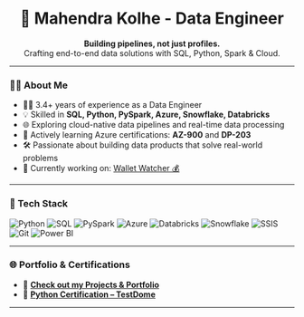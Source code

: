 <h1 align="center">🚀 Mahendra Kolhe - Data Engineer</h1>

<p align="center">
  <b>Building pipelines, not just profiles.</b><br/>
  Crafting end-to-end data solutions with SQL, Python, Spark & Cloud.
</p>

---

### 👨‍💻 About Me

- 🧑‍💻 3.4+ years of experience as a Data Engineer
- 💡 Skilled in **SQL, Python, PySpark, Azure, Snowflake, Databricks**
- 🌐 Exploring cloud-native data pipelines and real-time data processing
- 🧠 Actively learning Azure certifications: **AZ-900** and **DP-203**
- 🛠️ Passionate about building data products that solve real-world problems
- 🧾 Currently working on: [Wallet Watcher 💰](https://github.com/Mahikolhe23/WalletWatcher)

---

### 🧰 Tech Stack

![Python](https://img.shields.io/badge/-Python-333?style=flat&logo=python)
![SQL](https://img.shields.io/badge/-SQL-333?style=flat&logo=postgresql)
![PySpark](https://img.shields.io/badge/-PySpark-333?style=flat&logo=apachespark)
![Azure](https://img.shields.io/badge/-Azure-333?style=flat&logo=microsoftazure)
![Databricks](https://img.shields.io/badge/-Databricks-333?style=flat&logo=databricks)
![Snowflake](https://img.shields.io/badge/-Snowflake-333?style=flat&logo=snowflake)
![SSIS](https://img.shields.io/badge/-SSIS-333?style=flat)
![Git](https://img.shields.io/badge/-Git-333?style=flat&logo=git)
![Power BI](https://img.shields.io/badge/-PowerBI-333?style=flat&logo=powerbi)

---

### 🌐 Portfolio & Certifications

- 🧠 **[Check out my Projects & Portfolio](https://mahikolhe23.github.io/Mahikolhe.github.io/)**  
- 🧾 **[Python Certification – TestDome](https://www.testdome.com/certificates/1069a7e1a5d74f228b396b350ca529df)**

---
